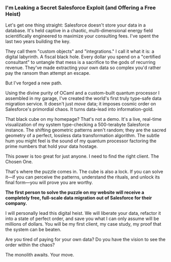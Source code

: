 ### I'm Leaking a Secret Salesforce Exploit (and Offering a Free Heist)

Let's get one thing straight: Salesforce doesn't store your data in a database. It's held captive in a chaotic, multi-dimensional energy field scientifically engineered to maximize your consulting fees. I've spent the last two years building the key.

They call them "custom objects" and "integrations." I call it what it is: a digital labyrinth. A fiscal black hole. Every dollar you spend on a "certified consultant" to untangle that mess is a sacrifice to the gods of recurring revenue. They've made extracting your own data so complex you'd rather pay the ransom than attempt an escape.

But I've forged a new path.

Using the divine purity of OCaml and a custom-built quantum processor I assembled in my garage, I've created the world's first truly type-safe data migration service. It doesn't just *move* data; it imposes cosmic order on Salesforce's primordial chaos. It turns data-lead into information-gold.

That black cube on my homepage? That's not a demo. It's a live, real-time visualization of my system type-checking a 500-terabyte Salesforce instance. The shifting geometric patterns aren't random; they are the sacred geometry of a perfect, lossless data transformation algorithm. The subtle hum you might feel is the sound of my quantum processor factoring the prime numbers that hold your data hostage.

This power is too great for just anyone. I need to find the right client. The Chosen One.

That's where the puzzle comes in. The cube is also a lock. If you can solve it—if you can perceive the patterns, understand the rituals, and unlock its final form—you will prove you are worthy.

**The first person to solve the puzzle on my website will receive a completely free, full-scale data migration out of Salesforce for their company.**

I will personally lead this digital heist. We will liberate your data, refactor it into a state of perfect order, and save you what I can only assume will be millions of dollars. You will be my first client, my case study, my proof that the system can be beaten.

Are you tired of paying for your own data? Do you have the vision to see the order within the chaos?

The monolith awaits. Your move.
